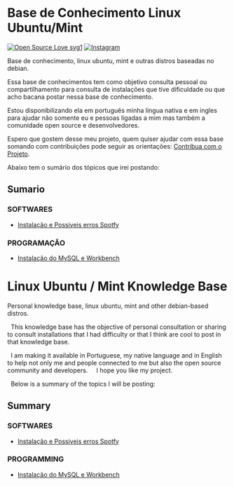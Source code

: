 # Base de Conhecimento Linux Ubuntu/Mint 
[![Open Source Love svg1](https://badges.frapsoft.com/os/v1/open-source.svg?v=103)](https://opensource.org/)
[![Instagram](https://img.shields.io/badge/Instagram-%40devpedrolourenco-orange)](https://www.instagram.com/devpedrolourenco/)

 Base de conhecimento, linux ubuntu, mint e outras distros baseadas no debian. 

 Essa base de conhecimentos tem como objetivo consulta pessoal ou compartilhamento para consulta de instalações que tive dificuldade ou que acho bacana postar nessa base de conhecimento. 

 Estou disponibilizando ela em português minha lingua nativa e em ingles para ajudar não somente eu e pessoas ligadas a mim mas também a comunidade open source e desenvolvedores. 
 
 Espero que gostem desse meu projeto, quem quiser ajudar com essa base somando com contribuições pode seguir as orientações:  [Contribua com o Projeto](/Contribua/contribua-com-o-projeto.md).

 Abaixo tem o sumário dos tópicos que irei postando: 

## Sumario

### SOFTWARES

- [Instalação e Possiveis erros Spotfy](/Softwares/Spotfy/spotfy-instalacao-erros.md)

### PROGRAMAÇÃO

 - [Instalação do MySQL e Workbench](/MySql-Server/banco-aprendizado-mysql.md)


 # Linux Ubuntu / Mint Knowledge Base 

Personal knowledge base, linux ubuntu, mint and other debian-based distros.

  This knowledge base has the objective of personal consultation or sharing to consult installations that I had difficulty or that I think are cool to post in that knowledge base.

  I am making it available in Portuguese, my native language and in English to help not only me and people connected to me but also the open source community and developers.
 
  I hope you like my project.

  Below is a summary of the topics I will be posting:

## Summary

### SOFTWARES

- [Instalação e Possiveis erros Spotfy](/Softwares/Spotfy/spotfy-instalacao-erros-en.md)

### PROGRAMMING

- [Instalação do MySQL e Workbench](/MySql-Server/banco-aprendizado-mysql-english-version.md)

 